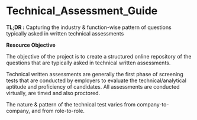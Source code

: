 # Technical_Assessment_Guide
**TL;DR :** Capturing the industry &amp; function-wise pattern of questions typically asked in written technical assessments


   **Resource Objective**

The objective of the project is to create a structured online repository of the questions that are typically asked in technical written assessments.

Technical written assessments are generally the first phase of screening tests that are conducted by employers to evaluate the technical/analytical aptitude and proficiency of candidates. All assessments are conducted virtually, are timed and also proctored. 

The nature & pattern of the technical test varies from company-to-company, and from role-to-role.

